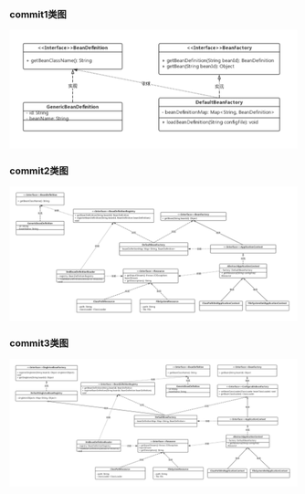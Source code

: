 ### commit1类图

![commit1类图](https://github.com/zhengtianle/myspring/raw/master/类图/commit1类图.png) 

### commit2类图

![commit2类图](https://github.com/zhengtianle/myspring/raw/master/类图/commit2类图.png) 

### commit3类图

![commit3类图](https://github.com/zhengtianle/myspring/raw/master/类图/commit3类图.png) 
